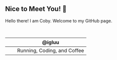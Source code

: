 ## Nice to Meet You! 👋

Hello there! I am Coby. Welcome to my GitHub page.

<br>

| <img src="https://github.com/cobyeastwood/cobyeastwood/blob/main/laptop-code-solid.svg" width="15px"> | @igluu |
| --- | --- |
| <img src="https://github.com/cobyeastwood/cobyeastwood/blob/main/heart-pulse-solid.svg" width="15px"> | Running, Coding, and Coffee |
